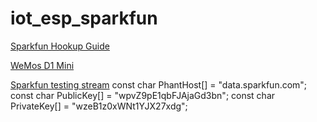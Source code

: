 # iot_esp_sparkfun

[Sparkfun Hookup Guide](https://learn.sparkfun.com/tutorials/esp8266-thing-hookup-guide/example-sketch-posting-to-phant)

[WeMos D1 Mini](https://www.wemos.cc/product/d1-mini.html)



[Sparkfun testing stream](https://data.sparkfun.com/streams/wpvZ9pE1qbFJAjaGd3bn)
const char PhantHost[] = "data.sparkfun.com";
const char PublicKey[] = "wpvZ9pE1qbFJAjaGd3bn";
const char PrivateKey[] = "wzeB1z0xWNt1YJX27xdg";
